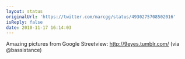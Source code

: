 ```yaml
---
layout: status
originalUrl: 'https://twitter.com/marcgg/status/4930275708502016'
isReply: false
date: 2010-11-17 16:14:03
---
```


Amazing pictures from Google Streetview: http://9eyes.tumblr.com/ (via @bassistance)
